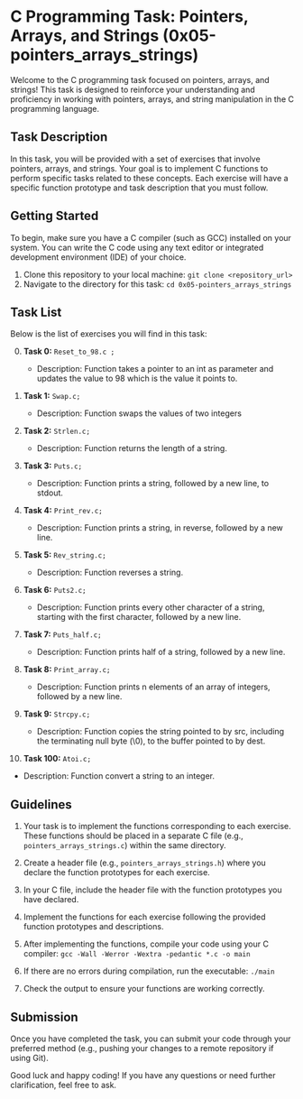 # C Programming Task: Pointers, Arrays, and Strings (0x05-pointers_arrays_strings)

Welcome to the C programming task focused on pointers, arrays, and strings! This task is designed to reinforce your understanding and proficiency in working with pointers, arrays, and string manipulation in the C programming language.

## Task Description

In this task, you will be provided with a set of exercises that involve pointers, arrays, and strings. Your goal is to implement C functions to perform specific tasks related to these concepts. Each exercise will have a specific function prototype and task description that you must follow.

## Getting Started

To begin, make sure you have a C compiler (such as GCC) installed on your system. You can write the C code using any text editor or integrated development environment (IDE) of your choice.

1. Clone this repository to your local machine: `git clone <repository_url>`
2. Navigate to the directory for this task: `cd 0x05-pointers_arrays_strings`

## Task List

Below is the list of exercises you will find in this task:

0. **Task 0:** `Reset_to_98.c ;`
   - Description: Function takes a pointer to an int as parameter and updates the value to 98 which is the value it points to.
   
1. **Task 1:** `Swap.c;`
   - Description: Function swaps the values of two integers

2. **Task 2:** `Strlen.c;`
   - Description: Function returns the length of a string.

3. **Task 3:** `Puts.c;`
   - Description: Function prints a string, followed by a new line, to stdout.

4. **Task 4:** `Print_rev.c;`
   - Description: Function prints a string, in reverse, followed by a new line.

5. **Task 5:** `Rev_string.c;`
   - Description: Function reverses a string.

6. **Task 6:** `Puts2.c;`
   - Description: Function prints every other character of a string, starting with the first character, followed by a new line.

7. **Task 7:** `Puts_half.c;`
   - Description: Function prints half of a string, followed by a new line.

8. **Task 8:** `Print_array.c;`
   - Description: Function prints n elements of an array of integers, followed by a new line.

9. **Task 9:** `Strcpy.c;`
   - Description: Function copies the string pointed to by src, including the terminating null byte (\0), to the buffer pointed to by dest.

100. **Task 100:** `Atoi.c;`
   - Description: Function convert a string to an integer.

## Guidelines

1. Your task is to implement the functions corresponding to each exercise. These functions should be placed in a separate C file (e.g., `pointers_arrays_strings.c`) within the same directory.

2. Create a header file (e.g., `pointers_arrays_strings.h`) where you declare the function prototypes for each exercise.

3. In your C file, include the header file with the function prototypes you have declared.

4. Implement the functions for each exercise following the provided function prototypes and descriptions.

5. After implementing the functions, compile your code using your C compiler: `gcc -Wall -Werror -Wextra -pedantic *.c -o main`

6. If there are no errors during compilation, run the executable: `./main`

7. Check the output to ensure your functions are working correctly.

## Submission

Once you have completed the task, you can submit your code through your preferred method (e.g., pushing your changes to a remote repository if using Git).

Good luck and happy coding! If you have any questions or need further clarification, feel free to ask.
